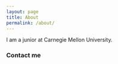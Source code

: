 ```yaml
---
layout: page
title: About
permalink: /about/
---
```


I am a junior at Carnegie Mellon University.

### Contact me

